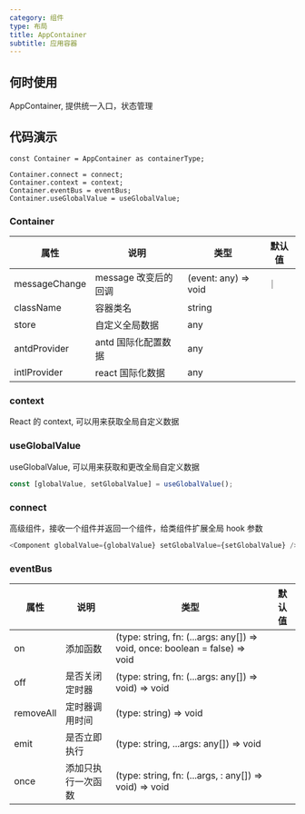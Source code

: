 ```yaml
---
category: 组件
type: 布局
title: AppContainer
subtitle: 应用容器
---
```


## 何时使用

AppContainer, 提供统一入口，状态管理

## 代码演示

``` tsx | pure
const Container = AppContainer as containerType;

Container.connect = connect;
Container.context = context;
Container.eventBus = eventBus;
Container.useGlobalValue = useGlobalValue;
```

### Container



| 属性           | 说明                 | 类型                  | 默认值   |
| -----------   | --------------       | ------------------   | ------- |
| messageChange | message 改变后的回调   | (event: any) => void | ｜
| className     | 容器类名              | string               | |
| store         | 自定义全局数据         | any                  | |
| antdProvider  | antd 国际化配置数据    | any                  |  |
| intlProvider  | react 国际化数据      | any                  |  |


### context

React 的 context, 可以用来获取全局自定义数据

### useGlobalValue

useGlobalValue, 可以用来获取和更改全局自定义数据

```js
const [globalValue, setGlobalValue] = useGlobalValue();
```

### connect

高级组件，接收一个组件并返回一个组件，给类组件扩展全局 hook 参数

```js
<Component globalValue={globalValue} setGlobalValue={setGlobalValue} />
```

### eventBus

| 属性         | 说明             | 类型                                                                        | 默认值   |
| ----------- | --------------   | -------------------------------------------------------------------------- | ------- |
| on          | 添加函数          | (type: string, fn: (...args: any[]) => void, once: boolean = false) => void |         |
| off         | 是否关闭定时器     | (type: string, fn: (...args: any[]) => void) => void                        |         |
| removeAll   | 定时器调用时间     | (type: string) => void                                                      |         |
| emit        | 是否立即执行       | (type: string, ...args: any[]) => void                                      |         |
| once        | 添加只执行一次函数  | (type: string, fn: (...args, : any[]) => void) => void                      |         |

